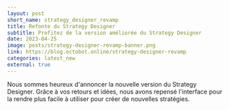 ```yaml
---
layout: post
short_name: strategy_designer_revamp
title: Refonte du Strategy Designer
subtitle: Profitez de la version améliorée du Strategy Designer
date: 2023-04-25
image: posts/strategy-designer-revamp-banner.png
link: https://blog.octobot.online/strategy-designer-revamp
categories: latest_new
external: true
---
```


Nous sommes heureux d'annoncer la nouvelle version du Strategy Designer. Grâce à vos retours et idées, nous avons repensé l'interface pour la rendre plus facile à utiliser pour créer de nouvelles stratégies.
